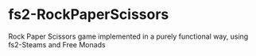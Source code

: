 # fs2-RockPaperScissors
Rock Paper Scissors game implemented in a purely functional way, using fs2-Steams and Free Monads
